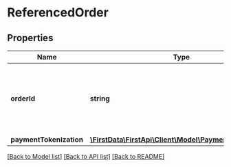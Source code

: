 # ReferencedOrder

## Properties
Name | Type | Description | Notes
------------ | ------------- | ------------- | -------------
**orderId** | **string** | Use this to retrieve the payment instrument information from an existing Order | [optional] 
**paymentTokenization** | [**\FirstData\FirstApi\Client\Model\PaymentTokenization**](PaymentTokenization.md) |  | [optional] 

[[Back to Model list]](../README.md#documentation-for-models) [[Back to API list]](../README.md#documentation-for-api-endpoints) [[Back to README]](../README.md)


